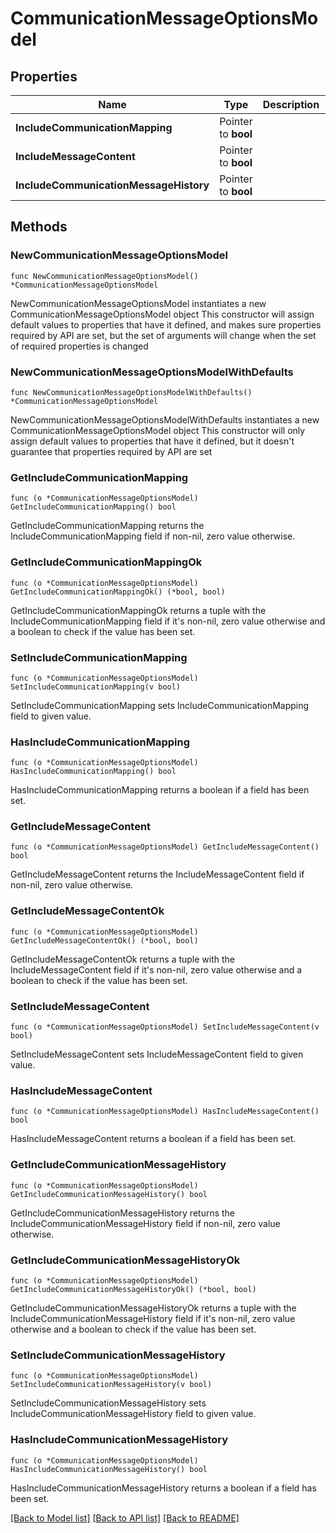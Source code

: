 # CommunicationMessageOptionsModel

## Properties

Name | Type | Description | Notes
------------ | ------------- | ------------- | -------------
**IncludeCommunicationMapping** | Pointer to **bool** |  | [optional] 
**IncludeMessageContent** | Pointer to **bool** |  | [optional] 
**IncludeCommunicationMessageHistory** | Pointer to **bool** |  | [optional] 

## Methods

### NewCommunicationMessageOptionsModel

`func NewCommunicationMessageOptionsModel() *CommunicationMessageOptionsModel`

NewCommunicationMessageOptionsModel instantiates a new CommunicationMessageOptionsModel object
This constructor will assign default values to properties that have it defined,
and makes sure properties required by API are set, but the set of arguments
will change when the set of required properties is changed

### NewCommunicationMessageOptionsModelWithDefaults

`func NewCommunicationMessageOptionsModelWithDefaults() *CommunicationMessageOptionsModel`

NewCommunicationMessageOptionsModelWithDefaults instantiates a new CommunicationMessageOptionsModel object
This constructor will only assign default values to properties that have it defined,
but it doesn't guarantee that properties required by API are set

### GetIncludeCommunicationMapping

`func (o *CommunicationMessageOptionsModel) GetIncludeCommunicationMapping() bool`

GetIncludeCommunicationMapping returns the IncludeCommunicationMapping field if non-nil, zero value otherwise.

### GetIncludeCommunicationMappingOk

`func (o *CommunicationMessageOptionsModel) GetIncludeCommunicationMappingOk() (*bool, bool)`

GetIncludeCommunicationMappingOk returns a tuple with the IncludeCommunicationMapping field if it's non-nil, zero value otherwise
and a boolean to check if the value has been set.

### SetIncludeCommunicationMapping

`func (o *CommunicationMessageOptionsModel) SetIncludeCommunicationMapping(v bool)`

SetIncludeCommunicationMapping sets IncludeCommunicationMapping field to given value.

### HasIncludeCommunicationMapping

`func (o *CommunicationMessageOptionsModel) HasIncludeCommunicationMapping() bool`

HasIncludeCommunicationMapping returns a boolean if a field has been set.

### GetIncludeMessageContent

`func (o *CommunicationMessageOptionsModel) GetIncludeMessageContent() bool`

GetIncludeMessageContent returns the IncludeMessageContent field if non-nil, zero value otherwise.

### GetIncludeMessageContentOk

`func (o *CommunicationMessageOptionsModel) GetIncludeMessageContentOk() (*bool, bool)`

GetIncludeMessageContentOk returns a tuple with the IncludeMessageContent field if it's non-nil, zero value otherwise
and a boolean to check if the value has been set.

### SetIncludeMessageContent

`func (o *CommunicationMessageOptionsModel) SetIncludeMessageContent(v bool)`

SetIncludeMessageContent sets IncludeMessageContent field to given value.

### HasIncludeMessageContent

`func (o *CommunicationMessageOptionsModel) HasIncludeMessageContent() bool`

HasIncludeMessageContent returns a boolean if a field has been set.

### GetIncludeCommunicationMessageHistory

`func (o *CommunicationMessageOptionsModel) GetIncludeCommunicationMessageHistory() bool`

GetIncludeCommunicationMessageHistory returns the IncludeCommunicationMessageHistory field if non-nil, zero value otherwise.

### GetIncludeCommunicationMessageHistoryOk

`func (o *CommunicationMessageOptionsModel) GetIncludeCommunicationMessageHistoryOk() (*bool, bool)`

GetIncludeCommunicationMessageHistoryOk returns a tuple with the IncludeCommunicationMessageHistory field if it's non-nil, zero value otherwise
and a boolean to check if the value has been set.

### SetIncludeCommunicationMessageHistory

`func (o *CommunicationMessageOptionsModel) SetIncludeCommunicationMessageHistory(v bool)`

SetIncludeCommunicationMessageHistory sets IncludeCommunicationMessageHistory field to given value.

### HasIncludeCommunicationMessageHistory

`func (o *CommunicationMessageOptionsModel) HasIncludeCommunicationMessageHistory() bool`

HasIncludeCommunicationMessageHistory returns a boolean if a field has been set.


[[Back to Model list]](../README.md#documentation-for-models) [[Back to API list]](../README.md#documentation-for-api-endpoints) [[Back to README]](../README.md)


